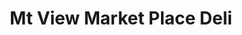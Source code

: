 ---
title: "Mt View Market Place Deli"
url: /kylertown/mt-view-market-place-deli/
shop: Supermarkt
---